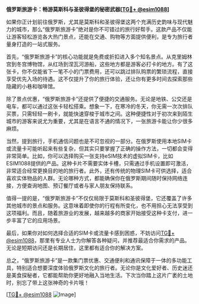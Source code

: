**俄罗斯旅游卡：畅游莫斯科与圣彼得堡的秘密武器[[TG💪+ @esim1088](https://t.me/s/esim1088)]**

如果你正计划前往俄罗斯，尤其是莫斯科和圣彼得堡这两个充满历史韵味与现代魅力的城市，那么“俄罗斯旅游卡”绝对是你不可错过的旅行好帮手。这款产品不仅能让游客轻松游览各大热门景点，还能在交通、购物等方面提供便利，是专为旅行者量身打造的一站式服务。

首先，“俄罗斯旅游卡”的核心功能就是免费或折扣进入多个知名景点。从克里姆林宫到冬宫博物馆，从红场到涅瓦河游船，这些地方都是游客必打卡的地方。有了这张卡，你不仅能省下一笔不小的门票费用，还可以跳过排队购票的繁琐流程，直接享受优先入场的待遇。这不仅提升了你的旅行体验，还让你有更多时间去探索那些隐藏的小巷和咖啡馆。

除了景点优惠，“俄罗斯旅游卡”还提供了便捷的交通服务。无论是地铁、公交还是电车，都可以通过这张卡轻松搭乘。想象一下，在寒冷的冬天，你无需一次次排队买票，只需轻轻一刷卡，就能快速穿梭于城市之间。这种便捷性对于初次来到陌生城市的游客来说尤为重要，尤其是在语言不通的情况下，一张旅游卡能让你少很多麻烦。

当然，提到旅行，手机通信问题也是不可忽视的一部分。在俄罗斯使用本地SIM卡或流量卡可能听起来有些复杂，但其实只要掌握了正确的操作方法，一切都会变得非常简单。比如，你可以选择购买一张支持eSIM技术的虚拟SIM卡，比如ESIM1088提供的产品。这种卡片不需要实体卡槽，只需通过手机设置即可激活，非常适合经常更换目的地的旅行者。此外，还有传统的物理SIM卡可供选择，适合喜欢实体物品的人群。无论哪种方式，都能确保你在俄罗斯期间随时保持网络连接，方便查询地图、预订餐厅或者与家人朋友保持联系。

值得一提的是，“俄罗斯旅游卡”不仅仅局限于莫斯科和圣彼得堡，它还覆盖了许多其他城市的景点和服务。这意味着即使你的行程有所变化，也不用担心无法享受到这项福利。而且，随着旅游业的发展，越来越多的商家开始接受这种卡支付，进一步丰富了它的应用场景。

最后，如果你对如何选择合适的SIM卡或流量卡感到困惑，不妨访问[TG💪+ @esim1088](https://t.me/s/esim1088)，那里有专业人士为你解答各种疑问，并推荐最适合你需求的产品。无论是短期访问还是长期居住，这里都有适合你的解决方案。

总之，“俄罗斯旅游卡”是一款集门票优惠、交通便利和通讯保障于一体的多功能工具，特别适合想要深度体验俄罗斯文化的旅行者。无论你是文化爱好者、历史迷还是美食探秘者，它都能帮助你更好地融入当地生活。下次当你踏上这片广袤的土地时，别忘了带上这张神奇的卡片哦！

[[TG💪+ @esim1088](https://t.me/s/esim1088) ![Image](https://i.postimg.cc/4NQfJmqS/Snipaste-2025-05-13-00-14-12.png)]